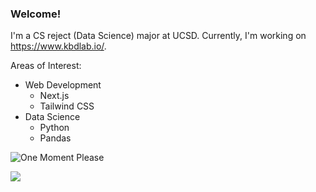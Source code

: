 ### Welcome!

I'm a CS reject (Data Science) major at UCSD. Currently, I'm working on https://www.kbdlab.io/.

Areas of Interest:
* Web Development
  - Next.js
  - Tailwind CSS 
* Data Science
  - Python
  - Pandas

![One Moment Please](https://i.ibb.co/Fg69BmD/one-moment-please-by-khotsodube-deaqehe.gif)

![](https://komarev.com/ghpvc/?username=SchmitzAndrew)
